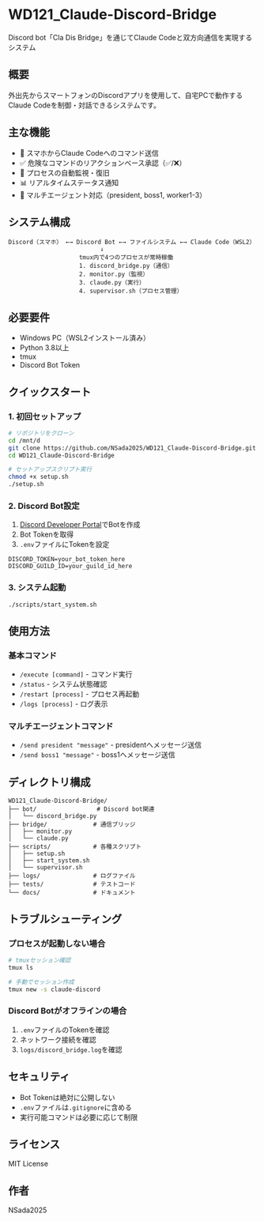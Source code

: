 # WD121_Claude-Discord-Bridge

Discord bot「Cla Dis Bridge」を通じてClaude Codeと双方向通信を実現するシステム

## 概要

外出先からスマートフォンのDiscordアプリを使用して、自宅PCで動作するClaude Codeを制御・対話できるシステムです。

## 主な機能

- 📱 スマホからClaude Codeへのコマンド送信
- ✅ 危険なコマンドのリアクションベース承認（✅/❌）
- 🔄 プロセスの自動監視・復旧
- 📊 リアルタイムステータス通知
- 🤖 マルチエージェント対応（president, boss1, worker1-3）

## システム構成

```
Discord（スマホ） ←→ Discord Bot ←→ ファイルシステム ←→ Claude Code（WSL2）
                          ↓
                    tmux内で4つのプロセスが常時稼働
                    1. discord_bridge.py（通信）
                    2. monitor.py（監視）
                    3. claude.py（実行）
                    4. supervisor.sh（プロセス管理）
```

## 必要要件

- Windows PC（WSL2インストール済み）
- Python 3.8以上
- tmux
- Discord Bot Token

## クイックスタート

### 1. 初回セットアップ

```bash
# リポジトリをクローン
cd /mnt/d
git clone https://github.com/NSada2025/WD121_Claude-Discord-Bridge.git
cd WD121_Claude-Discord-Bridge

# セットアップスクリプト実行
chmod +x setup.sh
./setup.sh
```

### 2. Discord Bot設定

1. [Discord Developer Portal](https://discord.com/developers/applications)でBotを作成
2. Bot Tokenを取得
3. `.env`ファイルにTokenを設定

```env
DISCORD_TOKEN=your_bot_token_here
DISCORD_GUILD_ID=your_guild_id_here
```

### 3. システム起動

```bash
./scripts/start_system.sh
```

## 使用方法

### 基本コマンド

- `/execute [command]` - コマンド実行
- `/status` - システム状態確認
- `/restart [process]` - プロセス再起動
- `/logs [process]` - ログ表示

### マルチエージェントコマンド

- `/send president "message"` - presidentへメッセージ送信
- `/send boss1 "message"` - boss1へメッセージ送信

## ディレクトリ構成

```
WD121_Claude-Discord-Bridge/
├── bot/                 # Discord bot関連
│   └── discord_bridge.py
├── bridge/             # 通信ブリッジ
│   ├── monitor.py
│   └── claude.py
├── scripts/            # 各種スクリプト
│   ├── setup.sh
│   ├── start_system.sh
│   └── supervisor.sh
├── logs/               # ログファイル
├── tests/              # テストコード
└── docs/               # ドキュメント
```

## トラブルシューティング

### プロセスが起動しない場合

```bash
# tmuxセッション確認
tmux ls

# 手動でセッション作成
tmux new -s claude-discord
```

### Discord Botがオフラインの場合

1. `.env`ファイルのTokenを確認
2. ネットワーク接続を確認
3. `logs/discord_bridge.log`を確認

## セキュリティ

- Bot Tokenは絶対に公開しない
- `.env`ファイルは`.gitignore`に含める
- 実行可能コマンドは必要に応じて制限

## ライセンス

MIT License

## 作者

NSada2025